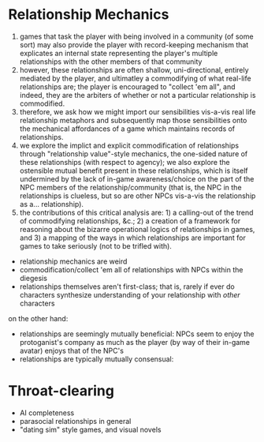 # Relationship Mechanics

1. games that task the player with being involved in a community (of some sort) may also provide the player with record-keeping mechanism that explicates an internal state representing the player's multiple relationships with the other members of that community
2. however, these relationships are often shallow, uni-directional, entirely mediated by the player, and ultimatley a commodifying of what real-life relationships are; the player is encouraged to "collect 'em all", and indeed, they are the arbiters of whether or not a particular relationship is commodified.
3. therefore, we ask how we might import our sensibilities vis-a-vis real life relationship metaphors and subsequently map those sensibilities onto the mechanical affordances of a game which maintains records of relationships.
4. we explore the implict and explicit commodification of relationships through "relationship value"-style mechanics, the one-sided nature of these relationships (with respect to agency); we also explore the ostensible mutual benefit present in these relationships, which is itself undermined by the lack of in-game awareness/choice on the part of the NPC members of the relationship/community (that is, the NPC in the relationships is clueless, but so are other NPCs vis-a-vis the relationship as a... relationship).
5. the contributions of this critical analysis are: 1) a calling-out of the trend of commodifying relationships, &c.; 2) a creation of a framework for reasoning about the bizarre operational logics of relationships in games, and 3) a mapping of the ways in which relationships are important for games to take seriously (not to be trifled with).

- relationship mechanics are weird
- commodification/collect 'em all of relationships with NPCs within the diegesis
- relationships themselves aren't first-class; that is, rarely if ever do characters synthesize understanding of your relationship with _other_ characters

on the other hand:
- relationships are seemingly mutually beneficial: NPCs seem to enjoy the protoganist's company as much as the player (by way of their in-game avatar) enjoys that of the NPC's
- relationships are typically mutually consensual: 

# Throat-clearing

- AI completeness
- parasocial relationships in general
- "dating sim" style games, and visual novels